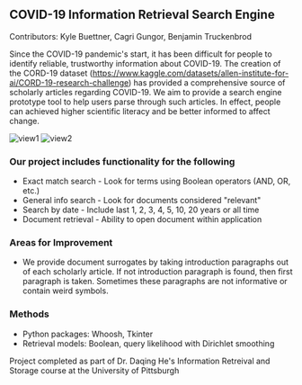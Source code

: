 ## COVID-19 Information Retrieval Search Engine

Contributors: Kyle Buettner, Cagri Gungor, Benjamin Truckenbrod

Since the COVID-19 pandemic's start, it has been difficult for people to identify reliable, trustworthy information about COVID-19. The creation of the CORD-19 dataset (https://www.kaggle.com/datasets/allen-institute-for-ai/CORD-19-research-challenge) has provided a comprehensive source of scholarly articles regarding COVID-19. We aim to provide a search engine prototype tool to help users parse through such articles. In effect, people can achieved higher scientific literacy and be better informed to affect change.  

![view1](https://user-images.githubusercontent.com/78238895/164766550-08a2436f-411f-4f1b-be42-079f3e232b5e.PNG)
![view2](https://user-images.githubusercontent.com/78238895/164766562-917c39ce-3507-45b5-a705-0a7b9340d3b8.PNG)

### Our project includes functionality for the following

* Exact match search - Look for terms using Boolean operators (AND, OR, etc.)
* General info search - Look for documents considered "relevant"
* Search by date - Include last 1, 2, 3, 4, 5, 10, 20 years or all time
* Document retrieval - Ability to open document within application 

### Areas for Improvement

* We provide document surrogates by taking introduction paragraphs out of each scholarly article. If not introduction paragraph is found, then first paragraph is taken. Sometimes these paragraphs are not informative or contain weird symbols. 

### Methods

* Python packages: Whoosh, Tkinter
* Retrieval models: Boolean, query likelihood with Dirichlet smoothing 

Project completed as part of Dr. Daqing He's Information Retreival and Storage course at the University of Pittsburgh


